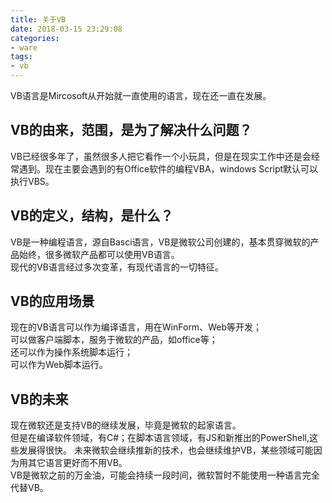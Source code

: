 ```yaml
---
title: 关于VB
date: 2018-03-15 23:29:08
categories:
- ware
tags:
- vb
---
```

VB语言是Mircosoft从开始就一直使用的语言，现在还一直在发展。

## VB的由来，范围，是为了解决什么问题？
VB已经很多年了，虽然很多人把它看作一个小玩具，但是在现实工作中还是会经常遇到。现在主要会遇到的有Office软件的编程VBA，windows Script默认可以执行VBS。

## VB的定义，结构，是什么？
VB是一种编程语言，源自Basci语言，VB是微软公司创建的，基本贯穿微软的产品始终，很多微软产品都可以使用VB语言。  
现代的VB语言经过多次变革，有现代语言的一切特征。

## VB的应用场景
现在的VB语言可以作为编译语言，用在WinForm、Web等开发；  
可以做客户端脚本，服务于微软的产品，如office等；    
还可以作为操作系统脚本运行；    
可以作为Web脚本运行。  
## VB的未来
现在微软还是支持VB的继续发展，毕竟是微软的起家语言。   
但是在编译软件领域，有C#；在脚本语言领域，有JS和新推出的PowerShell,这些发展得很快。
未来微软会继续推新的技术，也会继续维护VB，某些领域可能因为用其它语言更好而不用VB。  
VB是微软之前的万金油，可能会持续一段时间，微软暂时不能使用一种语言完全代替VB。